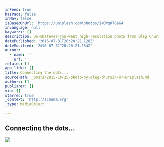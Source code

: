 ```yaml
---
inFeed: true
hasPage: false
inNav: false
isBasedOnUrl: 'https://unsplash.com/photos/IoCWq07GaG4'
inLanguage: null
keywords: []
description: Do-whatever-you-want high-resolution photo from Oleg Chursin on Unsplash.
datePublished: '2016-07-31T20:20:21.128Z'
dateModified: '2016-07-31T20:20:21.054Z'
author:
  - name: ''
    url: ''
related: []
app_links: []
title: Connecting the dots...
sourcePath: _posts/2015-10-25-photo-by-oleg-chursin-or-unsplash.md
authors: []
publisher: {}
via: {}
starred: true
_context: 'http://schema.org'
_type: MediaObject

---
```

<article style=""><h1>Connecting the dots...</h1><img src="http://images.unsplash.com/5/night-city.jpg?q=80&amp;fm=jpg&amp;w=1080&amp;fit=max&amp;s=69082a9f934afd7c69073dfec34be1ca" /></article>